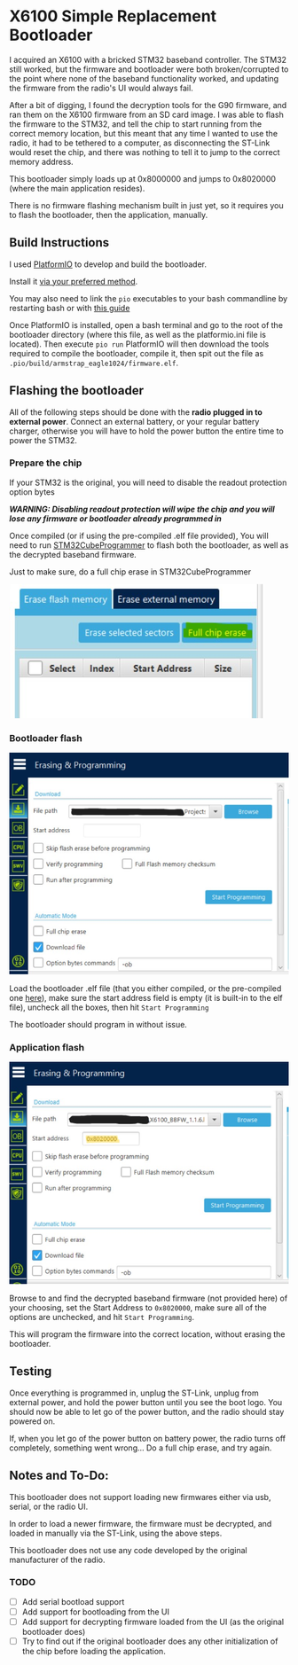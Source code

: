 # X6100 Simple Replacement Bootloader

I acquired an X6100 with a bricked STM32 baseband controller. The STM32 still worked, but the firmware and bootloader were both broken/corrupted to the point where none of the baseband functionality worked, and updating the firmware from the radio's UI would always fail.

After a bit of digging, I found the decryption tools for the G90 firmware, and ran them on the X6100 firmware from an SD card image. I was able to flash the firmware to the STM32, and tell the chip to start running from the correct memory location, but this meant that any time I wanted to use the radio, it had to be tethered to a computer, as disconnecting the ST-Link would reset the chip, and there was nothing to tell it to jump to the correct memory address.

This bootloader simply loads up at 0x8000000 and jumps to 0x8020000 (where the main application resides).

There is no firmware flashing mechanism built in just yet, so it requires you to flash the bootloader, then the application, manually.

## Build Instructions
I used [PlatformIO](https://platformio.org) to develop and build the bootloader. 

Install it [via your preferred method](https://platformio.org/install/ide).

You may also need to link the `pio` executables to your bash commandline by restarting bash or with [this guide](https://docs.platformio.org/en/latest/core/installation/shell-commands.html#unix-and-unix-like)

Once PlatformIO is installed, open a bash terminal and go to the root of the bootloader directory (where this file, as well as the platformio.ini file is located). Then execute ``` pio run ```
PlatformIO will then download the tools required to compile the bootloader, compile it, then spit out the file as ``` .pio/build/armstrap_eagle1024/firmware.elf ```.

## Flashing the bootloader
All of the following steps should be done with the **radio plugged in to external power**. Connect an external battery, or your regular battery charger, otherwise you will have to hold the power button the entire time to power the STM32.

### Prepare the chip
If your STM32 is the original, you will need to disable the readout protection option bytes 

***WARNING: Disabling readout protection will wipe the chip and you will lose any firmware or bootloader already programmed in***

Once compiled (or if using the pre-compiled .elf file provided), You will need to run [STM32CubeProgrammer](https://www.st.com/en/development-tools/stm32cubeprog.html) to flash both the bootloader, as well as the decrypted baseband firmware.

Just to make sure, do a full chip erase in STM32CubeProgrammer

![full chip erase](./imgs/chip-erase.jpg)

### Bootloader flash
![Bootloader flash screenshot](./imgs/bootloader-fw.jpg)

Load the bootloader .elf file (that you either compiled, or the pre-compiled one [here](./x6100-simple-bootloader.elf)), make sure the start address field is empty (it is built-in to the elf file), uncheck all the boxes, then hit ```Start Programming```

The bootloader should program in without issue.

### Application flash
![Application flash screenshot](./imgs/decrypted-app-fw.jpg)

Browse to and find the decrypted baseband firmware (not provided here) of your choosing, set the Start Address to ```0x8020000```, make sure all of the options are unchecked, and hit ```Start Programming```.

This will program the firmware into the correct location, without erasing the bootloader.

## Testing
Once everything is programmed in, unplug the ST-Link, unplug from external power, and hold the power button until you see the boot logo. You should now be able to let go of the power button, and the radio should stay powered on.

If, when you let go of the power button on battery power, the radio turns off completely, something went wrong... Do a full chip erase, and try again.

## Notes and To-Do:
This bootloader does not support loading new firmwares either via usb, serial, or the radio UI.

In order to load a newer firmware, the firmware must be decrypted, and loaded in manually via the ST-Link, using the above steps.

This bootloader does not use any code developed by the original manufacturer of the radio.

### TODO
- [ ] Add serial bootload support
- [ ] Add support for bootloading from the UI
- [ ] Add support for decrypting firmware loaded from the UI (as the original bootloader does)
- [ ] Try to find out if the original bootloader does any other initialization of the chip before loading the application.
